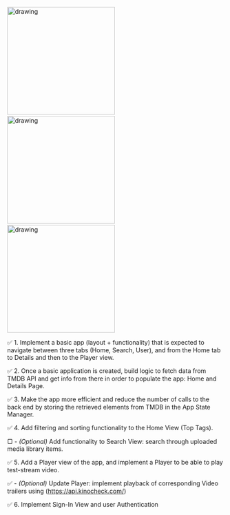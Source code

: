 
<p float="left">
    <img src="https://github.com/Andy-Bartkiv-Accedo/ios-video-app-challenge/assets/109531858/00113ff1-a6e6-4f35-9a0c-89509ee912e1" alt="drawing" height="250"/>
    <span>&nbsp&nbsp</span>
    <img src="https://github.com/Andy-Bartkiv-Accedo/ios-video-app-challenge/assets/109531858/838d53f7-5be6-489f-8c3b-a8c57237a8c9" alt="drawing" height="250"/>
    <span>&nbsp&nbsp</span>
    <img src="https://github.com/Andy-Bartkiv-Accedo/ios-video-app-challenge/assets/109531858/42bd0a75-7c3f-4bc0-8206-70da61e97777" alt="drawing" height="250"/>
</p>

✅ 1. Implement a basic app (layout + functionality) that is expected to navigate between three tabs (Home, Search, User), and from the Home tab to Details and then to the Player view.

✅ 2. Once a basic application is created, build logic to fetch data from TMDB API and get info from there in order to populate the app: Home and Details Page.

✅ 3. Make the app more efficient and reduce the number of calls to the back end by storing the retrieved elements from TMDB in the App State Manager.

✅ 4. Add filtering and sorting functionality to the Home View (Top Tags). 

▢ - *(Optional)* Add functionality to Search View: search through uploaded media library items.

✅ 5. Add a Player view of the app, and implement a Player to be able to play test-stream video.

✅ - *(Optional)* Update Player: implement playback of corresponding Video trailers using (https://api.kinocheck.com/)

✅ 6. Implement Sign-In View and user Authentication
